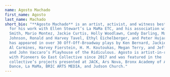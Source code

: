```yaml
---
name: Agosto Machado
first_name: Agosto
last_name: Machado
short_bio: "**Agosto Machado** is an artist, activist, and witness best known
  for his work with Ellen Stewart’s La MaMa ETC, and his association with Jack
  Smith, Mario Montez, Jackie Curtis, Holly Woodlawn, Candy Darling, Marsha P.
  Johnson, Ronald and Harvey Tavel, Ethyl Eichelberger, and Peter Hujar. Machado
  has appeared in over 30 Off-Off-Broadway plays by Ken Bernard, Jackie Curtis,
  Al Carmines, Harvey Fierstein, H. M. Koutoukas, Megan Terry, and Jeff Weiss,
  and John Vaccaro’s Playhouse of the Ridiculous. Agosto is artist-in-residence
  with Pioneers Go East Collective since 2017 and was featured in the
  collective’s projects presented at JACK, Ars Nova, Bronx Academy of Art and
  Dance, La MaMa, BRIC ARTS MEDIA, and Judson Church."
---
```

